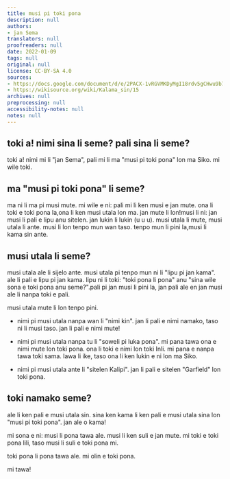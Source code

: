 ```yaml
---
title: musi pi toki pona
description: null
authors:
- jan Sema
translators: null
proofreaders: null
date: 2022-01-09
tags: null
original: null
license: CC-BY-SA 4.0
sources:
- https://docs.google.com/document/d/e/2PACX-1vRGVMKDyMgI18rdv5gCHwu9b7pwDuy8Jth4fdzE30CQg-a-iQX3bp4vkfCPFH3LW9pS4-hh3uI5kf9-/pub
- https://wikisource.org/wiki/Kalama_sin/15
archives: null
preprocessing: null
accessibility-notes: null
notes: null
---
```


## toki a! nimi sina li seme? pali sina li seme?

toki a! nimi mi li "jan Sema", pali mi li ma "musi pi toki pona" lon ma Siko. mi wile toki.

## ma "musi pi toki pona" li seme?

ma ni li ma pi musi mute. mi wile e ni: pali mi li ken musi e jan mute. ona li toki e toki pona la,ona li ken musi utala lon ma. jan mute li lon!musi li ni: jan musi li pali e lipu anu sitelen. jan lukin li lukin (u u u). musi utala li mute, musi utala li ante. musi li lon tenpo mun wan taso. tenpo mun li pini la,musi li kama sin ante.

## musi utala li seme?

musi utala ale li sijelo ante. musi utala pi tenpo mun ni li "lipu pi jan kama". ale li pali e lipu pi jan kama. lipu ni li toki: "toki pona li pona" anu "sina wile sona e toki pona anu seme?".pali pi jan musi li pini la, jan pali ale en jan musi ale li nanpa toki e pali.

musi utala mute li lon tenpo pini.

* nimi pi musi utala nanpa wan li "nimi kin". jan li pali e nimi namako, taso ni li musi taso. jan li pali e nimi mute!

* nimi pi musi utala nanpa tu li "soweli pi luka pona". mi pana  tawa ona e nimi mute lon toki pona. ona li toki e nimi lon toki Inli. mi pana e nanpa tawa toki sama. lawa li ike, taso ona li ken lukin e ni lon ma Siko.

* nimi pi musi utala ante li "sitelen Kalipi". jan li pali e sitelen "Garfield" lon toki pona.

## toki namako seme?

ale li ken pali e musi utala sin. sina ken kama li ken pali e musi utala sina lon "musi pi toki pona". jan ale o kama!

mi sona e ni: musi li pona tawa ale. musi li ken suli e jan mute. mi toki e toki pona lili, taso musi li suli e toki pona mi.

toki pona li pona tawa ale. mi olin e toki pona.

mi tawa!